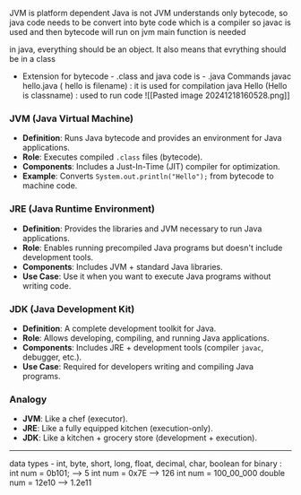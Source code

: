 JVM is platform dependent
Java is not
JVM understands only bytecode, so java code needs to be convert into byte code which is a compiler so javac is used and then bytecode will run on jvm
main function is needed

in java, everything should be an object. It also means that evrything should be in a class
- Extension for bytecode - .class and java code is - .java
Commands 
javac hello.java ( hello is filename) : it is used for compilation
java Hello (Hello is classname) :  used to run code
![[Pasted image 20241218160528.png]]


### JVM (Java Virtual Machine)

- **Definition**: Runs Java bytecode and provides an environment for Java applications.
- **Role**: Executes compiled `.class` files (bytecode).
- **Components**: Includes a Just-In-Time (JIT) compiler for optimization.
- **Example**: Converts `System.out.println("Hello");` from bytecode to machine code.

### JRE (Java Runtime Environment)

- **Definition**: Provides the libraries and JVM necessary to run Java applications.
- **Role**: Enables running precompiled Java programs but doesn't include development tools.
- **Components**: Includes JVM + standard Java libraries.
- **Use Case**: Use it when you want to execute Java programs without writing code.

### JDK (Java Development Kit)

- **Definition**: A complete development toolkit for Java.
- **Role**: Allows developing, compiling, and running Java applications.
- **Components**: Includes JRE + development tools (compiler `javac`, debugger, etc.).
- **Use Case**: Required for developers writing and compiling Java programs.

### Analogy

- **JVM**: Like a chef (executor).
- **JRE**: Like a fully equipped kitchen (execution-only).
- **JDK**: Like a kitchen + grocery store (development + execution).
-------------
data types - int, byte, short, long, float, decimal, char, boolean
for binary :
int num = 0b101; --> 5
int num = 0x7E --> 126
int num = 100_00_000
double num = 12e10 --> 1.2e11

